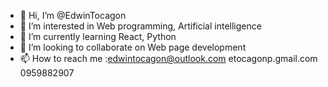 - 👋 Hi, I’m @EdwinTocagon
- 👀 I’m interested in Web programming, Artificial intelligence
- 🌱 I’m currently learning React, Python
- 💞️ I’m looking to collaborate on Web page development
- 📫 How to reach me :edwintocagon@outlook.com       etocagonp.gmail.com        0959882907

<!---
EdwinTocagon/EdwinTocagon is a ✨ special ✨ repository because its `README.md` (this file) appears on your GitHub profile.
You can click the Preview link to take a look at your changes.
--->
